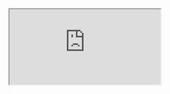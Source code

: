 <iframe src="https://htmlpreview.github.io/?https://github.com/DOSM-GitHub/opendosm/blob/master/tutorial/MYSIDC_URL_to_Python.html"></iframe>
